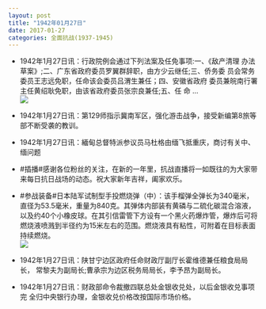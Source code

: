 ```yaml
---
layout: post
title: "1942年01月27日"
date: 2017-01-27
categories: 全面抗战(1937-1945)
---
```


<meta name="referrer" content="no-referrer" />

- 1942年1月27日讯：行政院例会通过下列法案及任免事项:一、《敌产清理 办法草案》;二、广东省政府委员罗翼群辞职，由方少云继任;三、侨务委 员会常务委员王志远免职，任命该会委员吕渭生兼任；四、安徽省政府 委员兼皖南行署主任黄绍耿免职，由该省政府委员张宗良兼任;五、任 命 ... <br/><img src="https://ww4.sinaimg.cn/large/aca367d8jw1fc5cdmwo77j20c809zdh3.jpg" />

- 1942年1月27日讯：第129师指示冀南军区，强化游击战争，接受新编第8旅等部不断受袭的教训。 

- 1942年1月27日讯：緬甸总督特派参议员马杜格由缅飞抵重庆，商讨有关中、缅问题 

- #插播#感谢各位粉丝的关注，在新的一年里，抗战直播将一如既往的为大家带来每日抗日战场的动态。祝大家新年吉祥，阖家欢乐。 

- #参战装备#日本陆军试制型手投燃烧弹（中）：该手榴弹全弹长为340毫米，直径为53.5毫米，重量为840克。其弹体内部装有黄磷与二硫化碳混合溶液，以及约40个小橡皮球。在其引信雷管下方设有一个黑火药爆炸管，爆炸后可将燃烧液喷溅到半径约为15米左右的范围。燃烧液具有粘性，可附着在目标表面持续燃烧。 <br/><img src="https://ww1.sinaimg.cn/large/aca367d8jw1fc4yi6x9j9j20990h8ab9.jpg" />

- 1942年1月27日讯：陕甘宁边区政府任命财政厅副厅长霍维德兼任粮食局局长， 常黎夫为副局长;曹承宗为边区税务局局长，李予昂为副局长。 

- 1942年1月27日讯：财政部命令裁撤四联总处金银收兑处，以后金银收兑事项完 全归中央银行办理，金银收兑价格改按国际市场价格。 


